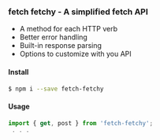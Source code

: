 ### fetch fetchy - A simplified fetch API

 - A method for each HTTP verb
 - Better error handling
 - Built-in response parsing
 - Options to customize with you API

#### Install
```bash
$ npm i --save fetch-fetchy
```
#### Usage
```javascript
import { get, post } from 'fetch-fetchy';
 . . .
```



